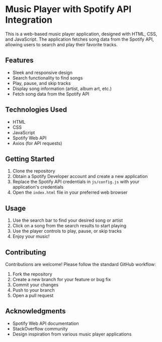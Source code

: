 # Music Player with Spotify API Integration

This is a web-based music player application, designed with HTML, CSS, and JavaScript. The application fetches song data from the Spotify API, allowing users to search and play their favorite tracks.

## Features

- Sleek and responsive design
- Search functionality to find songs
- Play, pause, and skip tracks
- Display song information (artist, album art, etc.)
- Fetch song data from the Spotify API

## Technologies Used

- HTML
- CSS
- JavaScript
- Spotify Web API
- Axios (for API requests)

## Getting Started

1. Clone the repository
2. Obtain a Spotify Developer account and create a new application
3. Replace the Spotify API credentials in `js/config.js` with your application's credentials
4. Open the `index.html` file in your preferred web browser

## Usage

1. Use the search bar to find your desired song or artist
2. Click on a song from the search results to start playing
3. Use the player controls to play, pause, or skip tracks
4. Enjoy your music!

## Contributing

Contributions are welcome! Please follow the standard GitHub workflow:

1. Fork the repository
2. Create a new branch for your feature or bug fix
3. Commit your changes
4. Push to your branch
5. Open a pull request

 
## Acknowledgments

- Spotify Web API documentation
- StackOverflow community
- Design inspiration from various music player applications
